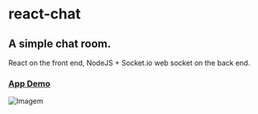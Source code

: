 # react-chat
## A simple chat room.

React on the front end, NodeJS + Socket.io web socket on the back end.

### [App Demo](https://pe-dro-react-chat-frontend.herokuapp.com/)

![Imagem](https://i.imgur.com/83ecIaq.gif)
